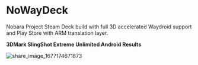 # NoWayDeck
Nobara Project Steam Deck build with full 3D accelerated Waydroid support and Play Store with ARM translation layer.

**3DMark SlingShot Extreme Unlimited Android Results**

![share_image_1677174671873](https://user-images.githubusercontent.com/89215114/221328825-5acca302-e635-4560-9345-5fdb0c877aa1.png)
